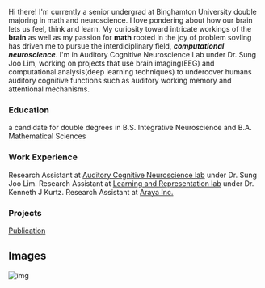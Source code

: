 Hi there! I'm currently a senior undergrad at Binghamton University double majoring in math and neuroscience. I love pondering about how our brain lets us feel, think and learn. My curiosity toward intricate workings of the **brain** as well as my passion for **math** rooted in the joy of problem sovling has driven me to pursue the interdiciplinary field, _**computational neuroscience**_. I'm in Auditory Cognitive Neuroscience Lab under Dr. Sung Joo Lim, working on projects that use brain imaging(EEG) and computational analysis(deep learning techniques) to undercover humans auditory cognitive functions such as auditory working memory and attentional mechanisms.

### Education
a candidate for double degrees in B.S. Integrative Neuroscience and B.A. Mathematical Sciences

### Work Experience
Research Assistant at [Auditory Cognitive Neuroscience lab](https://sites.google.com/binghamton.edu/limlab/) under Dr. Sung Joo Lim.
Research Assistant at [Learning and Representation lab](https://kurtzlab.binghamton.edu/) under Dr. Kenneth J Kurtz.
Research Assistant at [Araya Inc.]([https://www.araya.org/en/](https://research.araya.org/))

### Projects
[Publication](link)

## Images
![img](/assets/img/)
